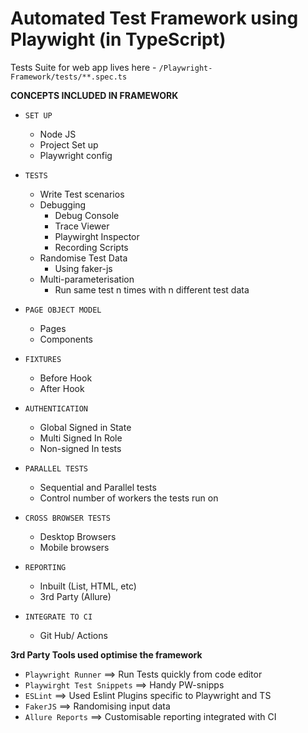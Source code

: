 # Automated Test Framework using Playwight (in TypeScript)

Tests Suite for web app lives here - `/Playwright-Framework/tests/**.spec.ts`

**CONCEPTS INCLUDED IN FRAMEWORK**

- `SET UP`
    - Node JS
    - Project Set up
    - Playwright config

- `TESTS`
    - Write Test scenarios
    - Debugging
      - Debug Console
      - Trace Viewer
      - Playwirght Inspector
      - Recording Scripts
    - Randomise Test Data
        - Using faker-js
    - Multi-parameterisation
        - Run same test n times with n different test data
      
- `PAGE OBJECT MODEL`
    - Pages
    - Components
      
- `FIXTURES`
    - Before Hook
    - After Hook
  
- `AUTHENTICATION`
    - Global Signed in State
    - Multi Signed In Role
    - Non-signed In tests
      
- `PARALLEL TESTS`
    - Sequential and Parallel tests
    - Control number of workers the tests run on
  
- `CROSS BROWSER TESTS`
    - Desktop Browsers
    - Mobile browsers
  
 - `REPORTING`
    - Inbuilt (List, HTML, etc)
    - 3rd Party (Allure)

- `INTEGRATE TO CI`
    - Git Hub/ Actions



**3rd Party Tools used optimise the framework**

- `Playwright Runner`           ==> Run Tests quickly from code editor
- `Playwirght Test Snippets`    ==> Handy PW-snipps   
- `ESLint`                      ==> Used Eslint Plugins specific to Playwright and TS 
- `FakerJS`                     ==> Randomising input data
- `Allure Reports`              ==> Customisable reporting integrated with CI
